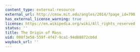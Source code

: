```yaml
---
content_type: external-resource
external_url: http://cmsw.mit.edu/angles/2014/?page_id=798
has_external_license_warning: true
license: https://en.wikipedia.org/wiki/All_rights_reserved
status: ''
title: The Origin of Mass
uid: 008f3e58-559f-4f47-9ca1-94d88872cb6d
wayback_url: ''
---
```

